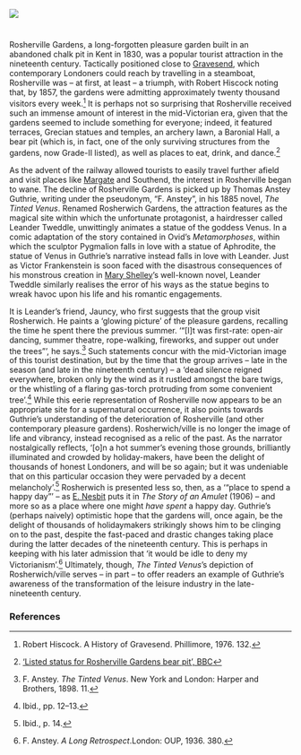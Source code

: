 <a href="https://beta.kent-maps.online"><img src="https://beta.kent-maps.online/juncture/ve-button.png"></a>

<param ve-config title="Rosherville" author="Hayley Smith" layout="vtl" banner="/images/banners/19c.jpg">

<param ve-entity eid="Q676689" aliases="Gravesend">
<param ve-entity eid="Q618045" aliases="Margate">

#

Rosherville Gardens, a long-forgotten pleasure garden built in an abandoned chalk pit in Kent in 1830, was a popular tourist attraction in the nineteenth century. Tactically positioned close to [Gravesend](/19c/19c-gravesend), which contemporary Londoners could reach by travelling in a steamboat, Rosherville was – at first, at least – a triumph, with Robert Hiscock noting that, by 1857, the gardens were admitting approximately twenty thousand visitors every week.[^ref1]  It is perhaps not so surprising that Rosherville received such an immense amount of interest in the mid-Victorian era, given that the gardens seemed to include something for everyone; indeed, it featured terraces, Grecian statues and temples, an archery lawn, a Baronial Hall, a bear pit (which is, in fact, one of the only surviving structures from the gardens, now Grade-II listed), as well as places to eat, drink, and dance.[^ref2]  
<param ve-image url="https://upload.wikimedia.org/wikipedia/commons/6/67/Rosherville_Gardens_in_Kent.jpg" label="Rosherville Gardens in Kent" attribution="Harwood, John & Frederick. Engravers from Fenchurch Street, London. Death date unknown, but they would have been deceased by 1941 as that would have made them 100 years old.  It is assumed that they would have been of adult age when they completed this print.  As such, 70 years have now lapsed and believed to be public domain., Public domain, via Wikimedia Commons">

As the advent of the railway allowed tourists to easily travel further afield and visit places like [Margate](/19c/19c-margate) and Southend, the interest in Rosherville began to wane. The decline of Rosherville Gardens is picked up by Thomas Anstey Guthrie, writing under the pseudonym, “F. Anstey”, in his 1885 novel, _The Tinted Venus_. Renamed Rosherwich Gardens, the attraction features as the magical site within which the unfortunate protagonist, a hairdresser called Leander Tweddle, unwittingly animates a statue of the goddess Venus. In a comic adaptation of the story contained in Ovid’s _Metamorphoses_, within which the sculptor Pygmalion falls in love with a statue of Aphrodite, the statue of Venus in Guthrie’s narrative instead falls in love with Leander. Just as Victor Frankenstein is soon faced with the disastrous consequences of his monstrous creation in [Mary Shelley](/19c/19c-shelleym-biography)’s well-known novel, Leander Tweddle similarly realises the error of his ways as the statue begins to wreak havoc upon his life and his romantic engagements.
<param ve-image url="https://upload.wikimedia.org/wikipedia/commons/8/84/Ch%C3%A2teau_de_Versailles%2C_salon_des_nobles%2C_Pygmalion_priant_V%C3%A9nus_d%27animer_sa_statue%2C_Jean-Baptiste_Regnault.jpg" label="Chateau de Versailles salon des nobles Pygmalion" attribution="Jean-Baptiste Regnault, Public domain, via Wikimedia Commons">

It is Leander’s friend, Jauncy, who first suggests that the group visit Rosherwich. He paints a ‘glowing picture’ of the pleasure gardens, recalling the time he spent there the previous summer. ‘“[I]t was first-rate: open-air dancing, summer theatre, rope-walking, fireworks, and supper out under the trees”’, he says.[^ref3]  Such statements concur with the mid-Victorian image of this tourist destination, but by the time that the group arrives – late in the season (and late in the nineteenth century) – a ‘dead silence reigned everywhere, broken only by the wind as it rustled amongst the bare twigs, or the whistling of a flaring gas-torch protruding from some convenient tree’.[^ref4]  While this eerie representation of Rosherville now appears to be an appropriate site for a supernatural occurrence, it also points towards Guthrie’s understanding of the deterioration of Rosherville (and other contemporary pleasure gardens). Rosherwich/ville is no longer the image of life and vibrancy, instead recognised as a relic of the past. As the narrator nostalgically reflects, ‘[o]n a hot summer’s evening those grounds, brilliantly illuminated and crowded by holiday-makers, have been the delight of thousands of honest Londoners, and will be so again; but it was undeniable that on this particular occasion they were pervaded by a decent melancholy’.[^ref5]  Rosherwich is presented less so, then, as a ‘“place to spend a happy day”’ – as [E. Nesbit](/nesbit) puts it in _The Story of an Amulet_ (1906) – and more so as a place where one might _have spent_ a happy day. Guthrie’s (perhaps naively) optimistic hope that the gardens will, once again, be the delight of thousands of holidaymakers strikingly shows him to be clinging on to the past, despite the fast-paced and drastic changes taking place during the latter decades of the nineteenth century. This is perhaps in keeping with his later admission that ‘it would be idle to deny my Victorianism’.[^ref6]  Ultimately, though, _The Tinted Venus_’s depiction of Rosherwich/ville serves – in part – to offer readers an example of Guthrie’s awareness of the transformation of the leisure industry in the late-nineteenth century. 
<param ve-image url="https://upload.wikimedia.org/wikipedia/commons/6/62/NorthfleetRosherville8793.JPG" label="Northfleet, Rosherville" attribution="Clem Rutter, Rochester, Kent, via Wikimedia Commons" license="CC BY-SA 3.0">

### References

[^ref1]: Robert Hiscock. A History of Gravesend. Phillimore, 1976. 132.
[^ref2]: [‘Listed status for Rosherville Gardens bear pit’, BBC](https://www.bbc.com/news/uk-england-kent-25836375)
[^ref3]: F. Anstey. _The Tinted Venus_. New York and London: Harper and Brothers, 1898. 11.
[^ref4]: Ibid., pp. 12–13.
[^ref5]: Ibid., p. 14.
[^ref6]: F. Anstey. _A Long Retrospect_.London: OUP, 1936. 380.
